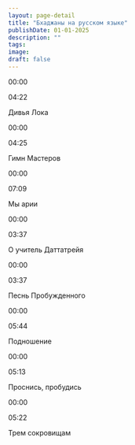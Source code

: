 ```yaml
---
layout: page-detail
title: "Бхаджаны на русском языке"
publishDate: 01-01-2025
description: ""
tags:
image:
draft: false
---
```


00:00 

04:22 

Дивья Лока

00:00 

04:25 

Гимн Мастеров

00:00 

07:09 

Мы арии

00:00 

03:37 

О учитель Даттатрейя

00:00 

03:37 

Песнь Пробужденного

00:00 

05:44 

Подношение

00:00 

05:13 

Проснись, пробудись

00:00 

05:22 

Трем сокровищам

  
